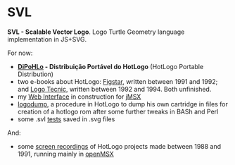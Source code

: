 SVL
===

**SVL - Scalable Vector Logo**. Logo Turtle Geometry language implementation in JS+SVG.

For now:
- **[DiPoHLo](https://goo.gl/fZBLJt) - Distribuição Portável do HotLogo** (HotLogo Portable Distribution)
- two e-books about HotLogo: [Figstar](https://goo.gl/9lypp1), written between 1991 and 1992; and [Logo Tecnic](https://goo.gl/Q4NBLl), written between 1992 and 1994. Both unfinished.
- my [Web Interface](https://goo.gl/JVIjom) in construction for [jMSX](http://www.hwado.net/javamsx/)
- [logodump](https://goo.gl/cNPXiw), a procedure in HotLogo to dump his own cartridge in files for creation of a hotlogo rom after some further tweaks in BASh and Perl 
- some .svl [tests](https://goo.gl/R7gsWx) saved in .svg files

And:
- some [screen recordings](https://goo.gl/kGfiWc) of HotLogo projects made between 1988 and 1991, running mainly in [openMSX](http://openmsx.org/)

